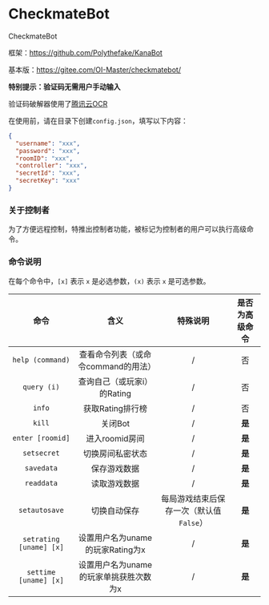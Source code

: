 # CheckmateBot
CheckmateBot

框架：<https://github.com/Polythefake/KanaBot>

基本版：<https://gitee.com/OI-Master/checkmatebot/>

**特别提示：验证码无需用户手动输入**

验证码破解器使用了[腾讯云OCR](https://cloud.tencent.com/document/product/866)

在使用前，请在目录下创建`config.json`，填写以下内容：
```json
{
  "username": "xxx",
  "password": "xxx",
  "roomID": "xxx",
  "controller": "xxx",
  "secretId": "xxx",
  "secretKey": "xxx"
}
```

### 关于控制者

为了方便远程控制，特推出控制者功能，被标记为控制者的用户可以执行高级命令。

### 命令说明

在每个命令中，```[x]``` 表示 ```x``` 是必选参数，```(x)``` 表示 ```x``` 是可选参数。

| 命令 |含义  |特殊说明|是否为高级命令|
| :----------: | :----------: | :----------: | :----------: |
|```help (command)```  |查看命令列表（或命令command的用法）  |/|否|
|```query (i)```  |查询自己（或玩家i）的Rating  |/|否|
|```info```  |获取Rating排行榜  |/| 否|
|```kill```  |关闭Bot  |/|**是**|
|```enter [roomid]```  |进入roomid房间  |/|**是**|
|```setsecret```  |切换房间私密状态  |/|**是**|
|```savedata```  |保存游戏数据  |/|**是**|
|```readdata```  |读取游戏数据  |/|**是**|
|```setautosave```  |切换自动保存  |每局游戏结束后保存一次（默认值`False`）|**是**|
|```setrating [uname] [x]```  |设置用户名为uname的玩家Rating为x  |/|**是**|
|```settime [uname] [x]```  |设置用户名为uname的玩家单挑获胜次数为x  |/|**是**|
